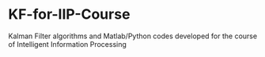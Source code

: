# KF-for-IIP-Course
Kalman Filter algorithms and Matlab/Python codes developed for the course of Intelligent Information Processing
